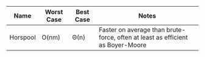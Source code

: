 |Name|Worst Case|Best Case|Notes|
|---|---|---|---|
|Horspool|O(nm)|Θ(n)|Faster on average than brute-force, often at least as efficient as Boyer-Moore|
